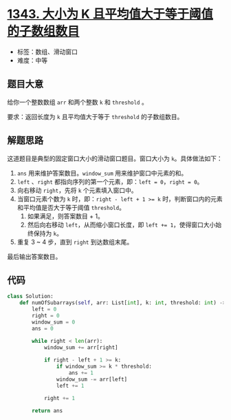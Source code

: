 # [1343. 大小为 K 且平均值大于等于阈值的子数组数目](https://leetcode-cn.com/problems/number-of-sub-arrays-of-size-k-and-average-greater-than-or-equal-to-threshold/)

- 标签：数组、滑动窗口
- 难度：中等

## 题目大意

给你一个整数数组 `arr` 和两个整数 `k` 和 `threshold` 。

要求：返回长度为 `k` 且平均值大于等于 `threshold` 的子数组数目。

## 解题思路

这道题目是典型的固定窗口大小的滑动窗口题目。窗口大小为 `k`。具体做法如下：

1. `ans` 用来维护答案数目。`window_sum` 用来维护窗口中元素的和。
2. `left` 、`right` 都指向序列的第一个元素，即：`left = 0`，`right = 0`。
3. 向右移动 `right`，先将 `k` 个元素填入窗口中。
4. 当窗口元素个数为 `k` 时，即：`right - left + 1 >= k` 时，判断窗口内的元素和平均值是否大于等于阈值 `threshold`。
   1. 如果满足，则答案数目 + 1。
   2. 然后向右移动 `left`，从而缩小窗口长度，即 `left += 1`，使得窗口大小始终保持为 `k`。
5. 重复 3 ~ 4 步，直到 `right` 到达数组末尾。

最后输出答案数目。

## 代码

```Python
class Solution:
    def numOfSubarrays(self, arr: List[int], k: int, threshold: int) -> int:
        left = 0
        right = 0
        window_sum = 0
        ans = 0

        while right < len(arr):
            window_sum += arr[right]
            
            if right - left + 1 >= k:
                if window_sum >= k * threshold:
                    ans += 1
                window_sum -= arr[left]
                left += 1

            right += 1

        return ans
```

